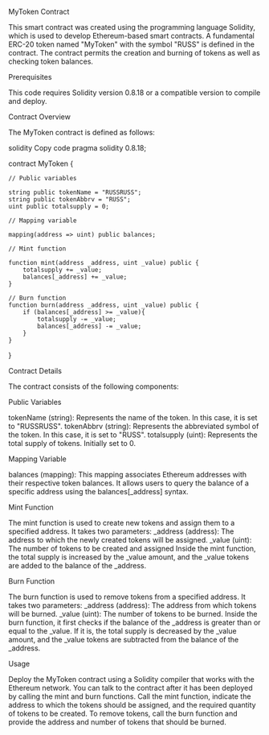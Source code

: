 MyToken Contract

This smart contract was created using the programming language Solidity, which is used to develop Ethereum-based smart contracts. A fundamental ERC-20 token named "MyToken" with the symbol "RUSS" is defined in the contract. The contract permits the creation and burning of tokens as well as checking token balances.

Prerequisites

This code requires Solidity version 0.8.18 or a compatible version to compile and deploy.

Contract Overview

The MyToken contract is defined as follows:

solidity
Copy code
pragma solidity 0.8.18;

contract MyToken {

    // Public variables
    
    string public tokenName = "RUSSRUSS";
    string public tokenAbbrv = "RUSS";
    uint public totalsupply = 0;

    // Mapping variable
    
    mapping(address => uint) public balances;

    // Mint function
    
    function mint(address _address, uint _value) public {
        totalsupply += _value; 
        balances[_address] += _value;
    }

    // Burn function
    function burn(address _address, uint _value) public {
        if (balances[_address] >= _value){
            totalsupply -= _value;
            balances[_address] -= _value;
        }
    }
}

Contract Details

The contract consists of the following components:

Public Variables

tokenName (string): Represents the name of the token. In this case, it is set to "RUSSRUSS".
tokenAbbrv (string): Represents the abbreviated symbol of the token. In this case, it is set to "RUSS".
totalsupply (uint): Represents the total supply of tokens. Initially set to 0.

Mapping Variable

balances (mapping): This mapping associates Ethereum addresses with their respective token balances. It allows users to query the balance of a specific address using the balances[_address] syntax.

Mint Function

The mint function is used to create new tokens and assign them to a specified address. It takes two parameters:
_address (address): The address to which the newly created tokens will be assigned.
_value (uint): The number of tokens to be created and assigned
Inside the mint function, the total supply is increased by the _value amount, and the _value tokens are added to the balance of the _address.

Burn Function

The burn function is used to remove tokens from a specified address. It takes two parameters:
_address (address): The address from which tokens will be burned.
_value (uint): The number of tokens to be burned.
Inside the burn function, it first checks if the balance of the _address is greater than or equal to the _value. If it is, the total supply is decreased by the _value amount, and the _value tokens are subtracted from the balance of the _address.

Usage

Deploy the MyToken contract using a Solidity compiler that works with the Ethereum network.
You can talk to the contract after it has been deployed by calling the mint and burn functions.
Call the mint function, indicate the address to which the tokens should be assigned, and the required quantity of tokens to be created.
To remove tokens, call the burn function and provide the address and number of tokens that should be burned.

